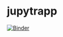 # jupytrapp

[![Binder](https://mybinder.org/badge_logo.svg)](https://mybinder.org/v2/gh/ZinUserBot/jupytrapp/HEAD)
